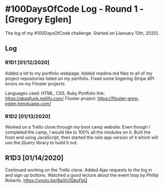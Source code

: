 # #100DaysOfCode Log - Round 1 - [Gregory Eglen]

The log of my #100DaysOfCode challenge. Started on [January 12th, 2020].

## Log

### R1D1 [01/12/2020]
Added a lot to my portfolio webpage. Added readme.md files to all of my project repositories listed on my portfolio. Fixed some lingering Stripe API errors on my Flixster projects.

Languages used: HTML, CSS, Ruby
Portfolio link: https://akagfunk.netlify.com/
Flixster project: https://flixster-greg-eglen.herokuapp.com/

### R1D2 [01/13/2020]
Worked on a Trello clone through my boot camp website. Even though I completed the camp, I would like to 100% all the modules on it. Built the front end using JavaScript, then started the rails app version of it which will use the jQuery library to build it out.

## R1D3 [01/14/2020]
Continued working on the Trello clone. Added Ajax requests to the log in and sign up buttons. Watched a good lecture about the event loop by Phillip Roberts. https://youtu.be/8aGhZQkoFbQ
